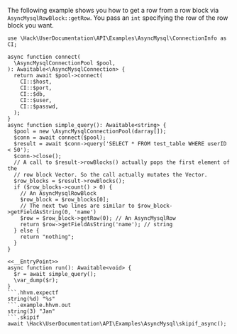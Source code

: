 The following example shows you how to get a row from a row block via `AsyncMysqlRowBlock::getRow`. You pass an `int` specifying the row of the row block you want.

```basic-usage.php
use \Hack\UserDocumentation\API\Examples\AsyncMysql\ConnectionInfo as CI;

async function connect(
  \AsyncMysqlConnectionPool $pool,
): Awaitable<\AsyncMysqlConnection> {
  return await $pool->connect(
    CI::$host,
    CI::$port,
    CI::$db,
    CI::$user,
    CI::$passwd,
  );
}
async function simple_query(): Awaitable<string> {
  $pool = new \AsyncMysqlConnectionPool(darray[]);
  $conn = await connect($pool);
  $result = await $conn->query('SELECT * FROM test_table WHERE userID < 50');
  $conn->close();
  // A call to $result->rowBlocks() actually pops the first element of the
  // row block Vector. So the call actually mutates the Vector.
  $row_blocks = $result->rowBlocks();
  if ($row_blocks->count() > 0) {
    // An AsyncMysqlRowBlock
    $row_block = $row_blocks[0];
    // The next two lines are similar to $row_block->getFieldAsString(0, 'name')
    $row = $row_block->getRow(0); // An AsyncMysqlRow
    return $row->getFieldAsString('name'); // string
  } else {
    return "nothing";
  }
}

<<__EntryPoint>>
async function run(): Awaitable<void> {
  $r = await simple_query();
  \var_dump($r);
}
```.hhvm.expectf
string(%d) "%s"
```.example.hhvm.out
string(3) "Jan"
```.skipif
await \Hack\UserDocumentation\API\Examples\AsyncMysql\skipif_async();
```
